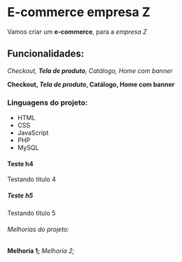 # E-commerce empresa Z

Vamos criar um **e-commerce**, para a *empresa Z*

## Funcionalidades:

_Checkout, **Tela de produto**, Catálogo, Home com banner_  

**Checkout, _Tela de produto_, Catálogo, Home com banner**  

### Linguagens do projeto:

* HTML
* CSS
* JavaScript
* PHP
* MySQL

#### Teste h4

Testando titulo 4

##### Teste h5

Testando titulo 5

###### Melhorias do projeto:

__Melhoria 1;__ _Melhoria 2;_